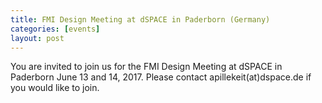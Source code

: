```yaml
---
title: FMI Design Meeting at dSPACE in Paderborn (Germany)
categories: [events]
layout: post
---
```


You are invited to join us for the FMI Design Meeting at dSPACE in Paderborn June 13 and 14, 2017. Please contact apillekeit(at)dspace.de if you would like to join.
